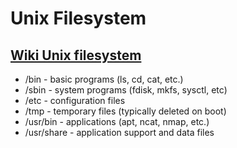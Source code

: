 # Unix Filesystem

## <a href='https://en.wikipedia.org/wiki/Unix_filesystem' target="blank">Wiki Unix filesystem</a>

- /bin - basic programs (ls, cd, cat, etc.)
- /sbin - system programs (fdisk, mkfs, sysctl, etc)
- /etc - configuration files
- /tmp - temporary files (typically deleted on boot)
- /usr/bin - applications (apt, ncat, nmap, etc.)
- /usr/share - application support and data files
